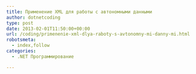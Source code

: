 ```yaml
---
title: Применение XML для работы с автономными данными
author: dotnetcoding
type: post
date: 2013-02-01T11:50:00+00:00
url: /coding/primenenie-xml-dlya-raboty-s-avtonomny-mi-danny-mi.html
robotsmeta:
  - index,follow
categories:
  - .NET Программирование

---
```


